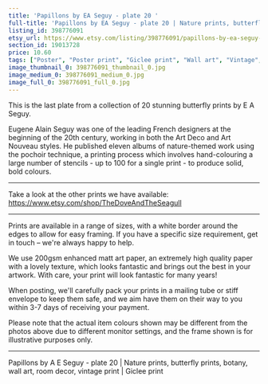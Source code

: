 ```yaml
---
title: 'Papillons by EA Seguy - plate 20 '
full-title: 'Papillons by EA Seguy - plate 20 | Nature prints, butterfly prints, pattern, botany, wall art, room decor, vintage print | Giclee print'
listing_id: 398776091
etsy_url: https://www.etsy.com/listing/398776091/papillons-by-ea-seguy-plate-20-nature?utm_source=site&utm_medium=api&utm_campaign=api
section_id: 19013728
price: 10.60
tags: ["Poster", "Poster print", "Giclee print", "Wall art", "Vintage", "Watercolour", "Nature", "Botanical art", "Wildlife", "Nature print", "Butterfly print", "Butterfly art", "Butterfly poster"]
image_thumbnail_0: 398776091_thumbnail_0.jpg
image_medium_0: 398776091_medium_0.jpg
image_full_0: 398776091_full_0.jpg
---
```

This is the last plate from a collection of 20 stunning butterfly prints by E A Seguy.

Eugene Alain Seguy was one of the leading French designers at the beginning of the 20th century, working in both the Art Deco and Art Nouveau styles. He published eleven albums of nature-themed work using the pochoir technique, a printing process which involves hand-colouring a large number of stencils - up to 100 for a single print -  to produce solid, bold colours.

---

Take a look at the other prints we have available: https://www.etsy.com/shop/TheDoveAndTheSeagull

---

Prints are available in a range of sizes, with a white border around the edges to allow for easy framing. If you have a specific size requirement, get in touch – we&#39;re always happy to help.

We use 200gsm enhanced matt art paper, an extremely high quality paper with a lovely texture, which looks fantastic and brings out the best in your artwork. With care, your print will look fantastic for many years!

When posting, we&#39;ll carefully pack your prints in a mailing tube or stiff envelope to keep them safe, and we aim have them on their way to you within 3-7 days of receiving your payment.

Please note that the actual item colours shown may be different from the photos above due to different monitor settings, and the frame shown is for illustrative purposes only.

---

Papillons by A E Seguy - plate 20 | Nature prints, butterfly prints, botany, wall art, room decor, vintage print | Giclee print
